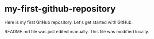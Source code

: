 # my-first-github-repository

Here is my first GitHub repository. Let's get started with GitHub.

README.md file was just edited manually. This file was modified locally.
